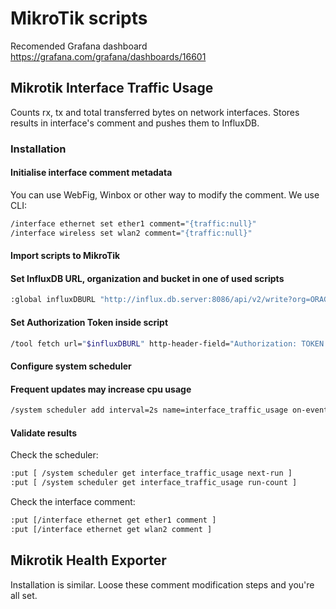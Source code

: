 # MikroTik scripts

Recomended Grafana dashboard https://grafana.com/grafana/dashboards/16601

## Mikrotik Interface Traffic Usage

Counts rx, tx and total transferred bytes on network interfaces. Stores results in interface's comment and pushes them to InfluxDB.

### Installation

#### Initialise interface comment metadata

You can use WebFig, Winbox or other way to modify the comment. We use CLI:

```bash
/interface ethernet set ether1 comment="{traffic:null}"
/interface wireless set wlan2 comment="{traffic:null}"
```
#### Import scripts to MikroTik

#### Set InfluxDB URL, organization and bucket in one of used scripts

```bash
:global influxDBURL "http://influx.db.server:8086/api/v2/write?org=ORAGNIZATION&bucket=BUCKET&precision=ns"
```
#### Set Authorization Token inside script
```bash
/tool fetch url="$influxDBURL" http-header-field="Authorization: TOKEN YOUR-TOKEN,Content-Type: text/plain; charset=utf-8,Content-Type: text/plain; charset=utf-8" keep-result=no http-method=post http-data="$postRequestPayload"
```

#### Configure system scheduler
#### Frequent updates may increase cpu usage

```bash
/system scheduler add interval=2s name=interface_traffic_usage on-event="/system/script/run script1" policy=read,write,test start-time=startup
```

#### Validate results

Check the scheduler:
```bash 
:put [ /system scheduler get interface_traffic_usage next-run ]
:put [ /system scheduler get interface_traffic_usage run-count ]
```

Check the interface comment:
```bash
:put [/interface ethernet get ether1 comment ]
:put [/interface ethernet get wlan2 comment ]
```

## Mikrotik Health Exporter

Installation is similar. Loose these comment modification steps and you're all set.

